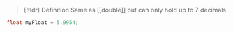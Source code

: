 > [!tldr] Definition
> Same as [[double]] but can only hold up to 7 decimals
```csharp
float myFloat = 5.9954;
```